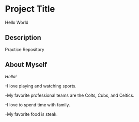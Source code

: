 # Project Title
Hello World

## Description
Practice Repository

## About Myself

*Hello!*

-I love playing and watching sports.

-My favorite professional teams are the Colts, Cubs, and Celtics.

-I love to spend time with family.

-My favorite food is steak.

